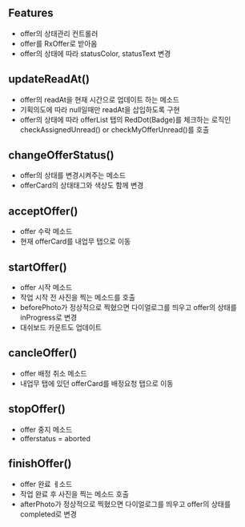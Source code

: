 ## Features
- offer의 상태관리 컨트롤러
- offer를 RxOffer로 받아옴
- offer의 상태에 따라 statusColor, statusText 변경

## updateReadAt()
- offer의 readAt을 현재 시간으로 업데이트 하는 메소드
- 기획의도에 따라 null일때만 readAt을 삽입하도록 구현
- offer의 상태에 따라 offerList 탭의 RedDot(Badge)를 체크하는 로직인 checkAssignedUnread() or checkMyOfferUnread()를 호출

## changeOfferStatus()
- offer의 상태를 변경시켜주는 메소드
- offerCard의 상태태그와 색상도 함께 변경

## acceptOffer()
- offer 수락 메소드
- 현재 offerCard를 내업무 탭으로 이동

## startOffer()
- offer 시작 메소드
- 작업 시작 전 사진을 찍는 메소드를 호출
- beforePhoto가 정상적으로 찍혔으면 다이얼로그를 띄우고 offer의 상태를 inProgress로 변경
- 대쉬보드 카운트도 업데이트

## cancleOffer()
- offer 배정 취소 메소드
- 내업무 탭에 있던 offerCard를 배정요청 탭으로 이동

## stopOffer()
- offer 중지 메소드
- offerstatus = aborted

## finishOffer()
- offer 완료 ㅔ소드
- 작업 완료 후 사진을 찍는 메소드 호출
- afterPhoto가 정상적으로 찍혔으면 다이얼로그를 띄우고 offer의 상태를 completed로 변경
